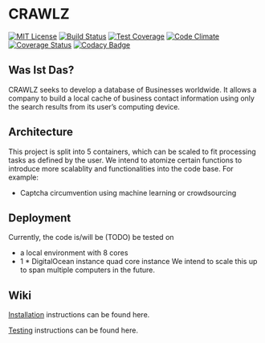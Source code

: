 # CRAWLZ

[![MIT License](https://img.shields.io/npm/l/stack-overflow-copy-paste.svg?style=flat-square)](http://opensource.org/licenses/MIT)
[![Build Status](https://travis-ci.org/CRAWLZSTAGE/infra.svg?branch=master)](https://travis-ci.org/CRAWLZSTAGE/infra)
[![Test Coverage](https://codeclimate.com/github/CRAWLZSTAGE/infra/badges/coverage.svg)](https://codeclimate.com/github/CRAWLZSTAGE/infra/coverage)
[![Code Climate](https://codeclimate.com/github/CRAWLZSTAGE/infra/badges/gpa.svg)](https://codeclimate.com/github/CRAWLZSTAGE/infra)
[![Coverage Status](https://coveralls.io/repos/github/CRAWLZSTAGE/infra/badge.svg?branch=benj)](https://coveralls.io/github/CRAWLZSTAGE/infra?branch=benj)
[![Codacy Badge](https://api.codacy.com/project/badge/Grade/927edd47e2df4a9db9a941c40c0fc470)](https://www.codacy.com/app/jellyjellyrobot/infra?utm_source=github.com&amp;utm_medium=referral&amp;utm_content=CRAWLZSTAGE/infra&amp;utm_campaign=Badge_Grade)


## Was Ist Das?

CRAWLZ seeks to develop a database of Businesses worldwide. It allows a company to build a local cache of business contact information using only the search results from its user’s computing device.

## Architecture

This project is split into 5 containers, which can be scaled to fit processing tasks as defined by the user. We intend to atomize certain functions to introduce more scalablity and functionalities into the code base. For example: 
- Captcha circumvention using machine learning or crowdsourcing

## Deployment

Currently, the code is/will be (TODO) be tested on
- a local environment with 8 cores
- 1 * DigitalOcean instance quad core instance
We intend to scale this up to span multiple computers in the future.

## Wiki

[Installation](INSTALL.md) instructions can be found here.

[Testing](TESTING.md) instructions can be found here.
